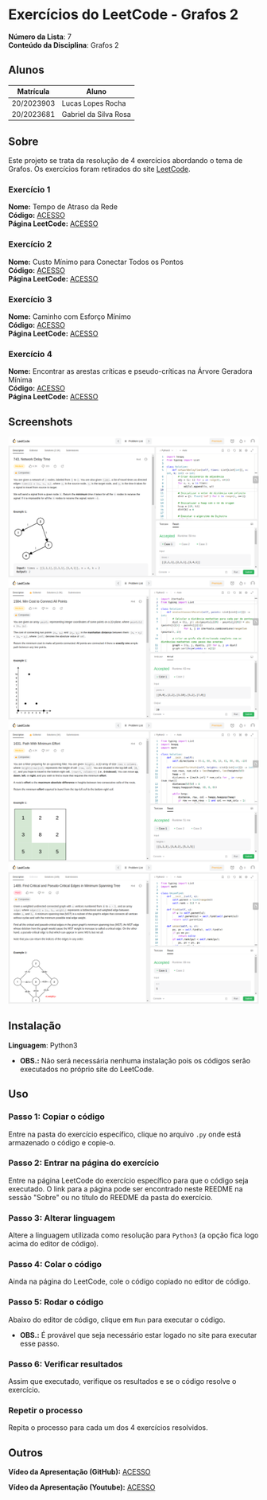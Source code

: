 # Exercícios do LeetCode - Grafos 2

**Número da Lista**: 7<br>
**Conteúdo da Disciplina**: Grafos 2<br>

## Alunos
|Matrícula | Aluno |
| -- | -- |
| 20/2023903  | Lucas Lopes Rocha |
| 20/2023681  | Gabriel da Silva Rosa |

## Sobre 
Este projeto se trata da resolução de 4 exercícios abordando o tema de Grafos. Os exercícios foram retirados do site [LeetCode](https://leetcode.com/tag/graph/).

### Exercício 1
**Nome:** Tempo de Atraso da Rede<br>
**Código:** [ACESSO](exercicios/tempoAtraso/)<br>
**Página LeetCode:** [ACESSO](https://leetcode.com/problems/network-delay-time/)<br>

### Exercício 2
**Nome:** Custo Mínimo para Conectar Todos os Pontos<br>
**Código:** [ACESSO](exercicios/custoMinimo/)<br>
**Página LeetCode:** [ACESSO](https://leetcode.com/problems/min-cost-to-connect-all-points/description/)<br>

### Exercício 3
**Nome:** Caminho com Esforço Mínimo<br>
**Código:** [ACESSO](exercicios/CaminhoComEsforcoMinimo/)<br>
**Página LeetCode:** [ACESSO](https://leetcode.com/problems/path-with-minimum-effort/)<br>

### Exercício 4
**Nome:** Encontrar as arestas críticas e pseudo-críticas na Árvore Geradora Mínima<br>
**Código:** [ACESSO](exercicios/EncontrarArestasCr%C3%ADticasePseudoCriticas/)<br>
**Página LeetCode:** [ACESSO](https://leetcode.com/problems/find-critical-and-pseudo-critical-edges-in-minimum-spanning-tree/description/)<br>


## Screenshots

![Exercicio1](assets/exercicio1.png)
![Exercicio2](assets/exercicio2.png)
![Exercicio3](assets/exercicio3.png)
![Exercicio4](assets/exercicio4.png)


## Instalação 
**Linguagem**: Python3<br>
- **OBS.:** Não será necessária nenhuma instalação pois os códigos serão executados no próprio site do LeetCode.

## Uso 

### Passo 1: Copiar o código
Entre na pasta do exercício específico, clique no arquivo `.py` onde está armazenado o código e copie-o.

### Passo 2: Entrar na página do exercício
Entre na página LeetCode do exercício específico para que o código seja executado. O link para a página pode ser encontrado neste REEDME na sessão "Sobre" ou no título do REEDME da pasta do exercício.

### Passo 3: Alterar linguagem
Altere a linguagem utilizada como resolução para `Python3` (a opção fica logo acima do editor de código).

### Passo 4: Colar o código
Ainda na página do LeetCode, cole o código copiado no editor de código.

### Passo 5: Rodar o código
Abaixo do editor de código, clique em `Run` para executar o código.
- **OBS.:** É provável que seja necessário estar logado no site para executar esse passo.

### Passo 6: Verificar resultados
Assim que executado, verifique os resultados e se o código resolve o exercício.

### Repetir o processo
Repita o processo para cada um dos 4 exercícios resolvidos.

## Outros

**Vídeo da Apresentação (GitHub):** [ACESSO](videoApresentacao.mp4)

**Vídeo da Apresentação (Youtube):** [ACESSO](https://youtu.be/31eXFseEDHY)